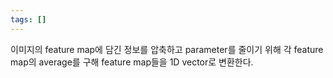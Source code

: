 ```yaml
---
tags: []
---
```

이미지의 feature map에 담긴 정보를 압축하고 parameter를 줄이기 위해 각 feature map의 average를 구해 feature map들을 1D vector로 변환한다.